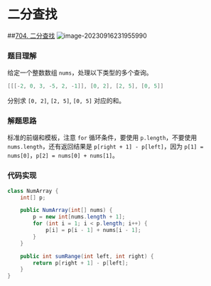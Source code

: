 # 二分查找

##[704. 二分查找](https://leetcode.cn/problems/binary-search/)
![image-20230916231955990](https://cdn.jsdelivr.net/gh/LiCifer-Coffee/MarkdownImage@main/img/image-20230916231955990.png)

### 题目理解

给定一个整数数组 `nums`，处理以下类型的多个查询。

```java
[[[-2, 0, 3, -5, 2, -1]], [0, 2], [2, 5], [0, 5]]
```

分别求 `[0, 2]`, `[2, 5]`, `[0, 5]` 对应的和。

### 解题思路

标准的前缀和模板，注意 `for` 循环条件，要使用 `p.length`，不要使用 `nums.length`，还有返回结果是 `p[right + 1] - p[left]`，因为 `p[1] = nums[0]`，`p[2] = nums[0] + nums[1]`。

### 代码实现

```java
class NumArray {
    int[] p;

    public NumArray(int[] nums) {
        p = new int[nums.length + 1];
        for (int i = 1; i < p.length; i++) {
            p[i] = p[i - 1] + nums[i - 1];
        }
    }

    public int sumRange(int left, int right) {
        return p[right + 1] - p[left];
    }
}
```